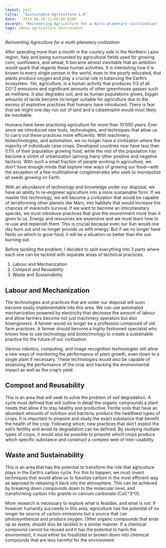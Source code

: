 ```yaml
---
layout: post
title:  "Sustainable Agriculture 1.0"
date:   2016-06-29 12:00:00 0200
excerpt: "Reinventing Agriculture for a multi-planetary civilization"
tags: ideas agriculture environment
---
```


*Reinventing Agriculture for a multi-planetary civilization*

After spending more than a month in the country side in the Northern Lazio region, Italy and being surrounded by agricultural fields used for growing corn, sunflowers, and wheat; It became almost inevitable that an ambition would spark that regards these human activities. It is interesting how it is known to every single person in the world, even to the poorly educated, that plants produce oxygen and play a crucial role in balancing the Earth’s ecosystem. Yet, agriculture, is a human activity that produces 1/3 of all CO^2 emissions and significant amounts of other greenhouse gasses such as methane. It also degrades soil, and as human populations grows, bigger amounts of lands become no longer suitable for agriculture due to the excess of exploitive practices that humans have introduced. There is fear that we might one day run out of land and a catastrophe would most likely be inevitable.

Humans have been practicing agriculture for more than 10’000 years. Ever since we introduced new tools, technologies, and techniques that allow us to carry out these practices more efficiently. With machinery, biotechnologies, and automation, we no longer have a civilization where the majority of individuals raise crops. Developed countries now have less than 0.1% of their population growing food, while the rest of the population has become a victim of urbanization (among many other positive and negative factors). With such a small fraction of people working in agriculture, we don’t have enough minds that explore new ways of growing our food—with the exception of a few multinational conglomerates who seek to monopolize all seeds growing on Earth.

With an abundance of technology and knowledge under our disposal, we have an ability to re-engineer agriculture into a more sustainable form. If we master this technology, we will become a civilization that would be capable of terraforming other planets like Mars, into habitats that would increase the chances of mankind’s survival. If we want to become an interplanetary species, we must introduce practices that give the environment more than it gives to us. Energy and resources are expensive and we must learn how to re-use and replenish them. This is crucial because even our Sun would one day burn out and no longer provide us with energy. But if we no longer have fields on which to grow food, it will be a situation no better than the sun burning out.

Before tackling the problem, I decided to split everything into 3 parts where each one can be tackled with separate areas of technical practices:

1. Labour and Mechanization
2. Compost and Reusability
3. Waste and Sustainability

## Labour and Mechanization
The technologies and practices that are under our disposal will soon become easily implementable into this area. We can use automated mechanization powered by electricity that decrease the amount of labour and allow farmers become not just machinery operators but also bioengineers. A farmer would no longer be a profession composed of old farm practices. A farmer should become a highly fashioned specialist who knows how to use technology and biotechnology to create a sustainable practice for the future of our civilization.

Various robotics, computing, and image recognition technologies will allow a new ways of monitoring the performance of plant growth, even down to a single plant if necessary. These technologies would also be capable of assessing the performance of the crop and tracking the environmental impact as well as the crop’s yield.

## Compost and Reusability
This is an area that will seek to solve the problem of soil degradation. A cycle must defined that will outline in detail the organic compounds a plant needs that allow it to stay healthy and productive. Fertile soils that have an abundant amounts of nutrition and bacteria, produce the healthiest types of crops. It is important to pinpoint and study the exact substance that benefit the health of the crop. Following which, new practices that don’t exploit the soil’s fertility and avoid its degradation can be defined. By studying multiple types of crops, it would also be possible to pinpoint which crops produce which specific substance and construct a complex web of inter-usability.

## Waste and Sustainability
This is an area that has the potential to transform the role that agriculture plays in the Earth’s carbon cycle. For this to happen, we must invent techniques that would allow us to fossilize carbon in the most efficient way as apposed to releasing it back into the atmosphere. This can be achieved by breaking down compounds down to the molecular level, and transforming carbon into granite or calcium carbonate (CaC^3^O).

More research is necessary to explore what is feasible, and what is not. If however humanity succeeds in this area, agriculture has the potential of no longer be source of carbon emissions but a source that can photosynthesize and produce oxygen. Other organic compounds that ends up as waste, should also be tackled in a similar manner. If a chemical compound cannot be reused and it has the potential to harm the environment, it must either be fossilized or broken down into chemical compounds that are less harmful for the environment.
